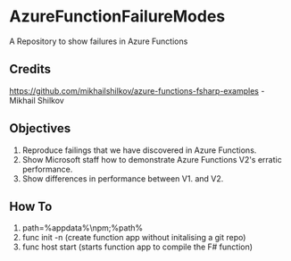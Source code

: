 # AzureFunctionFailureModes
A Repository to show failures in Azure Functions

## Credits
https://github.com/mikhailshilkov/azure-functions-fsharp-examples - Mikhail Shilkov

## Objectives

1. Reproduce failings that we have discovered in Azure Functions.
1. Show Microsoft staff how to demonstrate Azure Functions V2's erratic performance.
1. Show differences in performance between V1. and V2.




## How To

1. path=%appdata%\npm;%path%
1. func init -n (create function app without initalising a git repo)
1. func host start (starts function app to compile the F# function)
